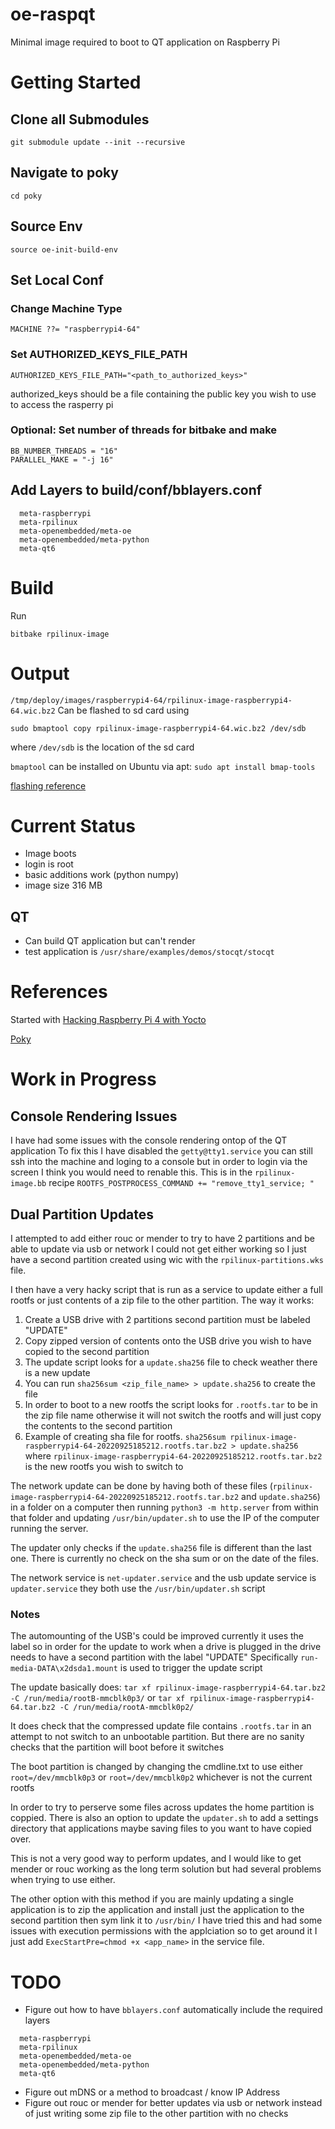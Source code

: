 # oe-raspqt
Minimal image required to boot to QT application on Raspberry Pi

# Getting Started
## Clone all Submodules
```
git submodule update --init --recursive
```

## Navigate to poky
````
cd poky
````

## Source Env
````
source oe-init-build-env
````

## Set Local Conf

### Change Machine Type
```
MACHINE ??= "raspberrypi4-64"
``` 

### Set AUTHORIZED_KEYS_FILE_PATH
```
AUTHORIZED_KEYS_FILE_PATH="<path_to_authorized_keys>"
```
authorized_keys should be a file containing the public key you wish to use to access the rasperry pi

### Optional: Set number of threads for bitbake and make
```
BB_NUMBER_THREADS = "16"
PARALLEL_MAKE = "-j 16"
```

## Add Layers to build/conf/bblayers.conf
```
  meta-raspberrypi
  meta-rpilinux
  meta-openembedded/meta-oe
  meta-openembedded/meta-python
  meta-qt6
```

# Build
Run

```
bitbake rpilinux-image
```

# Output
`/tmp/deploy/images/raspberrypi4-64/rpilinux-image-raspberrypi4-64.wic.bz2`
Can be flashed to sd card using
```
sudo bmaptool copy rpilinux-image-raspberrypi4-64.wic.bz2 /dev/sdb
```
where `/dev/sdb` is the location of the sd card

`bmaptool` can be installed on Ubuntu via apt:
`sudo apt install bmap-tools`

[flashing reference](https://github.com/agherzan/meta-raspberrypi/issues/637)

# Current Status
* Image boots
* login is root
* basic additions work (python numpy)
* image size 316 MB

## QT
* Can build QT application but can't render
* test application is `/usr/share/examples/demos/stocqt/stocqt`

# References
Started with [Hacking Raspberry Pi 4 with Yocto](https://lancesimms.com/RaspberryPi/HackingRaspberryPi4WithYocto_Introduction.html)

[Poky](https://git.yoctoproject.org/poky)

# Work in Progress
## Console Rendering Issues
I have had some issues with the console rendering ontop of the QT application
To fix this I have disabled the `getty@tty1.service` you can still ssh into the machine and loging to a console
but in order to login via the screen I think you would need to renable this. This is in the `rpilinux-image.bb` recipe `ROOTFS_POSTPROCESS_COMMAND += "remove_tty1_service; "`
 
## Dual Partition Updates
I attempted to add either rouc or mender to try to have 2 partitions and be able to update via usb or network
I could not get either working so I just have a second partition created using wic with the `rpilinux-partitions.wks` file.

I then have a very hacky script that is run as a service to update either a full rootfs or just contents of a zip file to the other partition. The way it works:
1. Create a USB drive with 2 partitions second partition must be labeled "UPDATE"
2. Copy zipped version of contents onto the USB drive you wish to have copied to the second partition
3. The update script looks for a `update.sha256` file to check weather there is a new update
4. You can run `sha256sum <zip_file_name> > update.sha256` to create the file
5. In order to boot to a new rootfs the script looks for `.rootfs.tar` to be in the zip file name otherwise it will not switch the rootfs and will just copy the contents to the second partition
6. Example of creating sha file for rootfs. `sha256sum rpilinux-image-raspberrypi4-64-20220925185212.rootfs.tar.bz2 > update.sha256` where `rpilinux-image-raspberrypi4-64-20220925185212.rootfs.tar.bz2` is the new rootfs you wish to switch to

The network update can be done by having both of these files (`rpilinux-image-raspberrypi4-64-20220925185212.rootfs.tar.bz2` and `update.sha256`) in a folder on a computer then running `python3 -m http.server` from within that folder and updating `/usr/bin/updater.sh` to use the IP of the computer running the server.

The updater only checks if the `update.sha256` file is different than the last one. There is currently no check on the sha sum or on the date of the files.

The network service is `net-updater.service` and the usb update service is `updater.service` they both use the `/usr/bin/updater.sh` script

### Notes
The automounting of the USB's could be improved currently it uses the label so in order for the update to work when a drive is plugged in the drive needs to have a second partition with the label "UPDATE"
Specifically `run-media-DATA\x2dsda1.mount` is used to trigger the update script

The update basically does:
`tar xf rpilinux-image-raspberrypi4-64.tar.bz2 -C /run/media/rootB-mmcblk0p3/`
or
`tar xf rpilinux-image-raspberrypi4-64.tar.bz2 -C /run/media/rootA-mmcblk0p2/`

It does check that the compressed update file contains `.rootfs.tar` in an attempt to not switch to an unbootable partition. But there are no sanity checks that the partition will boot before it switches

The boot partition is changed by changing the cmdline.txt to use either `root=/dev/mmcblk0p3` or `root=/dev/mmcblk0p2` whichever is not the current rootfs

In order to try to perserve some files across updates the home partition is coppied. There is also an option to update the `updater.sh` to add a settings directory that applications maybe saving files to you want to have copied over.

This is not a very good way to perform updates, and I would like to get mender or rouc working as the long term solution but had several problems when trying to use either.

The other option with this method if you are mainly updating a single application is to zip the application and install just the application to the second partition then sym link it to `/usr/bin/` I have tried this and had some issues with execution permissions with the applciation so to get around it I just add `ExecStartPre=chmod +x <app_name>` in the service file.

# TODO
* Figure out how to have `bblayers.conf` automatically include the required layers
```
  meta-raspberrypi
  meta-rpilinux
  meta-openembedded/meta-oe
  meta-openembedded/meta-python
  meta-qt6
```

* Figure out mDNS or a method to broadcast / know IP Address
* Figure out rouc or mender for better updates via usb or network instead of just writing some zip file to the other partition with no checks
